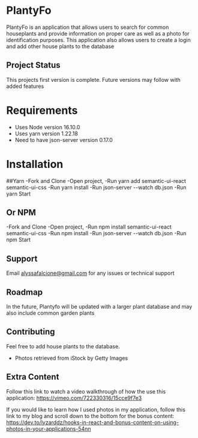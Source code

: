 # PlantyFo
PlantyFo is an application that allows users to search for common houseplants and provide information on proper care as well as a photo for identification purposes. This application also allows users to create a login and add other house plants to the database 

## Project Status
This projects first version is complete. Future versions may follow with added features

# Requirements
* Uses Node version 16.10.0
* Uses yarn version 1.22.18
* Need to have json-server version 0.17.0

# Installation
##Yarn
-Fork and Clone
-Open project, 
-Run yarn add semantic-ui-react semantic-ui-css
-Run yarn install 
-Run json-server --watch db.json
-Run yarn Start
## Or NPM
-Fork and Clone
-Open project, 
-Run npm install semantic-ui-react semantic-ui-css
-Run npm install 
-Run json-server --watch db.json
-Run npm Start

## Support
Email alyssafalcione@gmail.com for any issues or technical support

## Roadmap
In the future, Plantyfo will be updated with a larger plant database and may also include common garden plants

## Contributing
Feel free to add house plants to the database.

* Photos retrieved from iStock by Getty Images

## Extra Content

Follow this link to watch a video walkthrough of how the use this application: https://vimeo.com/722330316/15cce9f7e3

If you would like to learn how I used photos in my application, follow this link to my blog and scroll down to the bottom for the bonus content: https://dev.to/lyzarddz/hooks-in-react-and-bonus-content-on-using-photos-in-your-applications-54nn